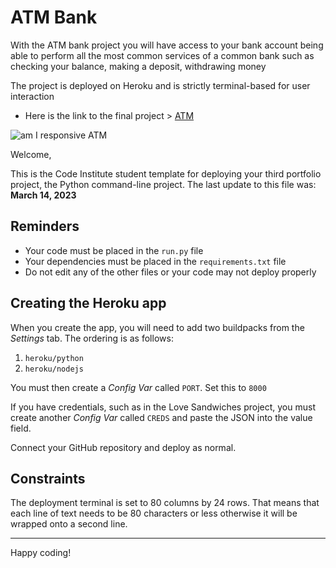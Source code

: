 # ATM Bank

 With the ATM bank project you will have access to your bank account being able to perform all the most common services of a common bank such as checking your balance, making a deposit, withdrawing money

The project is deployed on Heroku and is strictly terminal-based for user interaction

 - Here is the link to the final project > [ATM](https://atm-3d08234ef3ca.herokuapp.com/)

 
![am I responsive ATM](https://github.com/Diogosafanelli/third-project-ci/assets/131887685/0ea9402f-ae07-41b8-ad04-4050186dc7cd)




Welcome,

This is the Code Institute student template for deploying your third portfolio project, the Python command-line project. The last update to this file was: **March 14, 2023**

## Reminders

- Your code must be placed in the `run.py` file
- Your dependencies must be placed in the `requirements.txt` file
- Do not edit any of the other files or your code may not deploy properly

## Creating the Heroku app

When you create the app, you will need to add two buildpacks from the _Settings_ tab. The ordering is as follows:

1. `heroku/python`
2. `heroku/nodejs`

You must then create a _Config Var_ called `PORT`. Set this to `8000`

If you have credentials, such as in the Love Sandwiches project, you must create another _Config Var_ called `CREDS` and paste the JSON into the value field.

Connect your GitHub repository and deploy as normal.

## Constraints

The deployment terminal is set to 80 columns by 24 rows. That means that each line of text needs to be 80 characters or less otherwise it will be wrapped onto a second line.

---

Happy coding!
